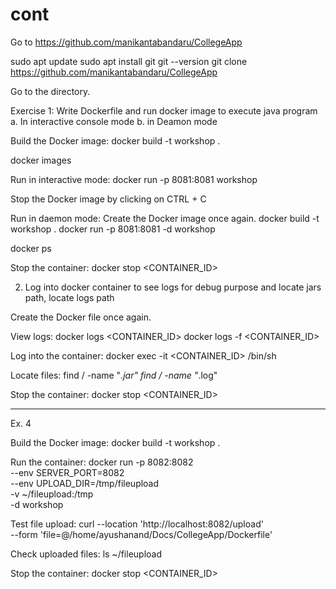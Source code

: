 # cont

Go to 
https://github.com/manikantabandaru/CollegeApp

sudo apt update
sudo apt install git
git --version
git clone https://github.com/manikantabandaru/CollegeApp

Go to the directory.

Exercise 1: Write Dockerfile and run docker image to execute java program
a. In interactive console mode
b. in Deamon mode

Build the Docker image:
docker build -t workshop .

docker images

Run in interactive mode:
docker run -p 8081:8081 workshop

Stop the Docker image by clicking on CTRL + C

Run in daemon mode:
Create the Docker image once again.
docker build -t workshop .
docker run -p 8081:8081 -d workshop

docker ps

Stop the container:
docker stop <CONTAINER_ID>




2. Log into docker container to see logs for debug purpose and locate jars path, locate logs path


Create the Docker file once again.

View logs:
docker logs <CONTAINER_ID>
docker logs -f <CONTAINER_ID>

Log into the container:
docker exec -it <CONTAINER_ID> /bin/sh

Locate files:
find / -name "*.jar"
find / -name "*.log"

Stop the container:
docker stop <CONTAINER_ID>

-----------------------------------------------------------------
Ex. 4

Build the Docker image:
docker build -t workshop .

Run the container:
docker run -p 8082:8082 \
    --env SERVER_PORT=8082 \
    --env UPLOAD_DIR=/tmp/fileupload \
    -v ~/fileupload:/tmp \
    -d workshop
    
Test file upload:
curl --location 'http://localhost:8082/upload' \
    --form 'file=@/home/ayushanand/Docs/CollegeApp/Dockerfile'
    
Check uploaded files:
ls ~/fileupload

Stop the container:
docker stop <CONTAINER_ID>

